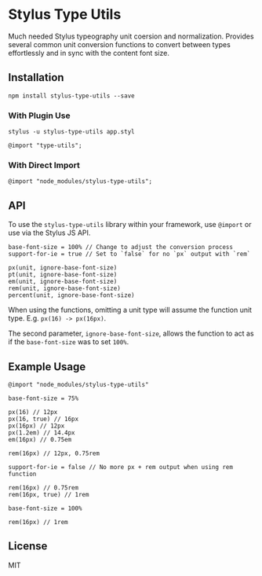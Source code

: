 # Stylus Type Utils

Much needed Stylus typeography unit coersion and normalization. Provides several common unit conversion functions to convert between types effortlessly and in sync with the content font size.

## Installation

    npm install stylus-type-utils --save

### With Plugin Use

    stylus -u stylus-type-utils app.styl

    @import "type-utils";

### With Direct Import

    @import "node_modules/stylus-type-utils";

## API

To use the `stylus-type-utils` library within your framework, use `@import` or use via the Stylus JS API.

    base-font-size = 100% // Change to adjust the conversion process
    support-for-ie = true // Set to `false` for no `px` output with `rem`

    px(unit, ignore-base-font-size)
    pt(unit, ignore-base-font-size)
    em(unit, ignore-base-font-size)
    rem(unit, ignore-base-font-size)
    percent(unit, ignore-base-font-size)

When using the functions, omitting a unit type will assume the function unit type. E.g. `px(16) -> px(16px)`.

The second parameter, `ignore-base-font-size`, allows the function to act as if the `base-font-size` was to set `100%`.

## Example Usage

    @import "node_modules/stylus-type-utils"

    base-font-size = 75%

    px(16) // 12px
    px(16, true) // 16px
    px(16px) // 12px
    px(1.2em) // 14.4px
    em(16px) // 0.75em

    rem(16px) // 12px, 0.75rem

    support-for-ie = false // No more px + rem output when using rem function

    rem(16px) // 0.75rem
    rem(16px, true) // 1rem

    base-font-size = 100%

    rem(16px) // 1rem


## License

MIT
